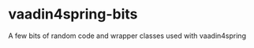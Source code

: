 vaadin4spring-bits
==================

A few bits of random code and wrapper classes used with vaadin4spring
